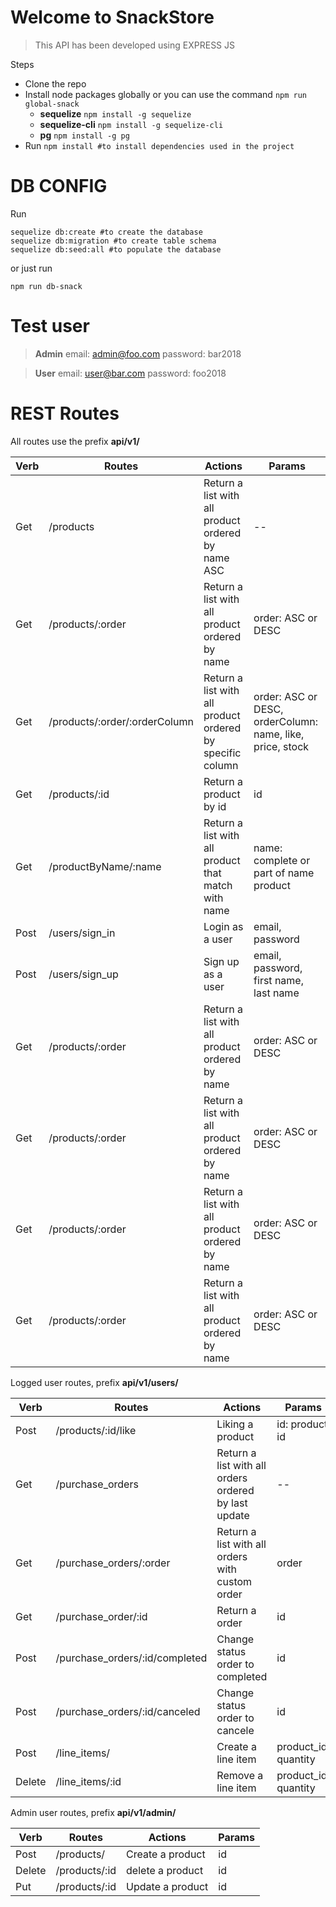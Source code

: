 

# Welcome to SnackStore


> This API has been developed using EXPRESS JS

Steps

 - Clone the repo
 - Install node packages globally or you can use the command `npm run global-snack`
	 - **sequelize**  `npm install -g sequelize`
	 - **sequelize-cli**   `npm install -g sequelize-cli`
	 - **pg**  `npm install -g pg`
 - Run `npm install #to install dependencies used in the project`

# DB CONFIG

Run

    sequelize db:create #to create the database
	sequelize db:migration #to create table schema
	sequelize db:seed:all #to populate the database

or just run

    npm run db-snack

# Test user

> **Admin**
> email: admin@foo.com
> password: bar2018


> **User**
> email: user@bar.com
> password: foo2018


# REST Routes

All routes use the prefix **api/v1/**

|**Verb**        |**Routes**                          |**Actions**                         |**Params**                         |
|----------------|-------------------------------|-----------------------------|-----------------------------|
|Get|/products            |Return a list with all product ordered by name ASC            | -- |
|Get |/products/:order          |Return a list with all product ordered by name           |   order: ASC or DESC          |
|Get |/products/:order/:orderColumn         |Return a list with all product ordered by specific column         |   order: ASC or DESC, orderColumn: name, like, price, stock          |
|Get |/products/:id          |Return a product by id           |   id          |
|Get |/productByName/:name          |Return a list with all product that match with name         |   name: complete or part of name  product          |
|Post |/users/sign_in          |Login as a user           |   email, password          |
|Post |/users/sign_up          |Sign up as a user          |   email, password, first name, last name          |
|Get |/products/:order          |Return a list with all product ordered by name           |   order: ASC or DESC          |
|Get |/products/:order          |Return a list with all product ordered by name           |   order: ASC or DESC          |
|Get |/products/:order          |Return a list with all product ordered by name           |   order: ASC or DESC          |
|Get |/products/:order          |Return a list with all product ordered by name           |   order: ASC or DESC          |

Logged user routes, prefix **api/v1/users/**

|**Verb**        |**Routes**                          |**Actions**                         |**Params**                         |
|----------------|-------------------------------|-----------------------------|-----------------------------|
|Post|/products/:id/like           |Liking a product           | id: product id |
|Get|/purchase_orders           |Return a list with all orders ordered by last update        | -- |
|Get|/purchase_orders/:order         |Return a list with all orders with custom order        | order |
|Get|/purchase_order/:id          |Return a  order       | id |
|Post|/purchase_orders/:id/completed          |Change status order to completed     | id |
|Post|/purchase_orders/:id/canceled         |Change status order to cancele       | id |
|Post|/line_items/         |Create a line item       | product_id, quantity |
|Delete|/line_items/:id      |Remove a line item       | product_id, quantity |

Admin user routes, prefix **api/v1/admin/**

|**Verb**        |**Routes** |**Actions**|**Params**  |
|----------------|-------------------------------|-----------------------------|-----------------------------|
|Post|/products/         |Create a product           | id |
|Delete|/products/:id        |delete a product           | id |
|Put|/products/:id       |Update a product           | id |


